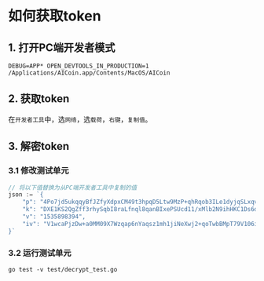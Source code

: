 # 如何获取token

## 1. 打开PC端开发者模式

```bash:terminal
DEBUG=APP* OPEN_DEVTOOLS_IN_PRODUCTION=1 /Applications/AICoin.app/Contents/MacOS/AICoin
```

## 2. 获取token

在`开发者工具`中，选`网络`，选`载荷`，`右键`，`复制值`。

## 3. 解密token

### 3.1 修改测试单元

```go:go-pc-api/test/decrypt_test.go
// 将以下值替换为从PC端开发者工具中复制的值
json := `{
    "p": "4Po7jd5ukqqyBfJZfyXdpxCM49t3hpqD5Ltw9MzP+qhRqob3ILe1dyjqSLxqv5EjOmZjz6J39SQwTw95WzCpRYFxdVf6XqynJZq42jMC1duqgxTNDcjo8eiycInXZUgdLM/vWNq24AgWg0t6PV6uqnPRgjGFEhHtHZOE+k6shUfXOHxFroJvaMphJ6RiGa3+E/zi7UAIP+RI3MfOyXCDME3aP8VTcFkhCTZqd9KRQpf/NQBp3ZV4jrnOQuCbbZBW/5ZvbAki/Ou8K2hZ5NG86bTeUjMfZ7FX2BssDg9LhwUd8qhL8Ut4hfcOzxZlEHu/EXSEbwGq+UNQeXQ4rC+nqB0RY9d+pW+ogJFlTY1kVhtOfmvn7QNFLb2um0xbnr4gvjnSRhEqIxF2o5qr1hT9yLm461HHYtETMMFdaTO38ae4zmQBnMEpAPcPyB0JaFuta73MFwlPp4gEbQUUaECBowQnoP8cOYqbaLNw68feQWs=",
    "k": "DXE1KS2QgZff3rhySqbI8raLfnql8qanBIxePSUcd11/xMlb2N9ihHKC1Ds6d/W+w/FLRqDs2FPdL2hXI9pFIGHi9a+qHInKGc20q389gd2J+FToT82aVKyjcwirm2SoCj6EykEAtY79XI3HJJOwjO1ylVnGMXjKv0NrvaYUK4k=",
    "v": "1535898394",
    "iv": "V1wcaPjzDw+a0MM09X7Wzqap6nYaqsz1mh1jiNeXwj2+qoTwbBMpT79V106iGu/kZLDup566aBtKkmvEicbSsX9EcYowqE+cP6HDUYsVf55d3RUwIpxWGSA0LL+YYozgSkKfcDH405gcSoUYc1RTV2/LHEDLGYR1+9HVKz1VFSA="
}`
```

### 3.2 运行测试单元

```bash:terminal
go test -v test/decrypt_test.go
```
